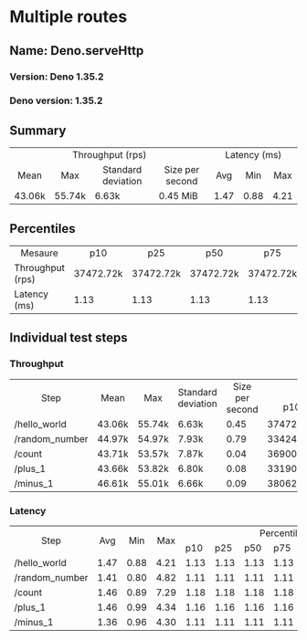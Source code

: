 # Multiple routes
## Name: Deno.serveHttp 

### Version: Deno 1.35.2
### Deno version: 1.35.2

## Summary
<table>
<tr>
    <td align="center" colspan="4">Throughput (rps)</td>
    <td align="center" colspan="3">Latency (ms)</td>
</tr>
<tr>
    <td align="center">Mean</td>
    <td align="center">Max</td>
    <td align="center">Standard deviation</td>
    <td align="center">Size per second</td>
    <td align="center">Avg</td>
    <td align="center">Min</td>
    <td align="center">Max</td>
</tr>
<tr>
    <td>43.06k</td>
    <td>55.74k</td>
    <td>6.63k</td>
    <td>0.45 MiB</td>
    <td>1.47</td>
    <td>0.88</td>
    <td>4.21</td>
</tr>
</table>

## Percentiles

<table>
<tr>
  <td align="center">Mesaure</td>
  <td align="center">p10</td>
  <td align="center">p25</td>
  <td align="center">p50</td>
  <td align="center">p75</td>
  <td align="center">p90</td>
  <td align="center">p95</td>
  <td align="center">p99</td>
</tr>
<tr>
  <td>Throughput (rps)</td>
  <td>37472.72k</td>
  <td>37472.72k</td>
  <td>37472.72k</td>
  <td>37472.72k</td>
  <td>49458.66k</td>
  <td>50009.20k</td>
  <td>55737.49k</td>
</tr>
<tr>
  <td>Latency (ms)</td>
  <td>1.13</td>
  <td>1.13</td>
  <td>1.13</td>
  <td>1.13</td>
  <td>1.91</td>
  <td>2.22</td>
  <td>2.71</td>
</tr>
</table>

## Individual test steps

### Throughput

<table>
<tr>
  <td align="center" rowspan="2">Step</td>
  <td align="center" rowspan="2">Mean</td>
  <td align="center" rowspan="2">Max</td>
  <td align="center" rowspan="2">Standard deviation</td>
  <td align="center" rowspan="2">Size per second</td>
  <td align="center" colspan="7">Percentiles</td>
</tr>
<tr>
  <!-- still Step -->
  <!-- still Mean -->
  <!-- still Max -->
  <!-- still Standard deviation -->
  <!-- still Size per second -->
  <td align="center">p10</td>
  <td align="center">p25</td>
  <td align="center">p50</td>
  <td align="center">p75</td>
  <td align="center">p90</td>
  <td align="center">p95</td>
  <td align="center">p99</td>
</tr>
<tr>
  <td>/hello_world</td>
  <td>43.06k</td>
  <td>55.74k</td>
  <td>6.63k</td>
  <td>0.45</td>
  <td>37472.72k</td>
  <td>37472.72k</td>
  <td>37472.72k</td>
  <td>37472.72k</td>
  <td>49458.66k</td>
  <td>50009.20k</td>
  <td>55737.49k</td>
</tr><tr>
  <td>/random_number</td>
  <td>44.97k</td>
  <td>54.97k</td>
  <td>7.93k</td>
  <td>0.79</td>
  <td>33424.12k</td>
  <td>33424.12k</td>
  <td>33424.12k</td>
  <td>33424.12k</td>
  <td>54521.07k</td>
  <td>54575.48k</td>
  <td>54972.42k</td>
</tr><tr>
  <td>/count</td>
  <td>43.71k</td>
  <td>53.57k</td>
  <td>7.87k</td>
  <td>0.04</td>
  <td>36900.08k</td>
  <td>36900.08k</td>
  <td>36900.08k</td>
  <td>36900.08k</td>
  <td>49316.53k</td>
  <td>52812.61k</td>
  <td>53565.57k</td>
</tr><tr>
  <td>/plus_1</td>
  <td>43.66k</td>
  <td>53.82k</td>
  <td>6.80k</td>
  <td>0.08</td>
  <td>33190.58k</td>
  <td>33190.58k</td>
  <td>33190.58k</td>
  <td>33190.58k</td>
  <td>52013.94k</td>
  <td>52370.17k</td>
  <td>53817.11k</td>
</tr><tr>
  <td>/minus_1</td>
  <td>46.61k</td>
  <td>55.01k</td>
  <td>6.66k</td>
  <td>0.09</td>
  <td>38062.62k</td>
  <td>38062.62k</td>
  <td>38062.62k</td>
  <td>38062.62k</td>
  <td>53581.95k</td>
  <td>53736.90k</td>
  <td>55013.43k</td>
</tr></table>

### Latency

<table>
<tr>
  <td align="center" rowspan="2">Step</td>
  <td align="center" rowspan="2">Avg</td>
  <td align="center" rowspan="2">Min</td>
  <td align="center" rowspan="2">Max</td>
  <td align="center" colspan="7">Percentiles</td>
</tr>
<tr>
  <!-- still Avg -->
  <!-- still Min -->
  <!-- still Max -->
  <td>p10</td>
  <td>p25</td>
  <td>p50</td>
  <td>p75</td>
  <td>p90</td>
  <td>p95</td>
  <td>p99</td>
</tr>
<tr>
  <td>/hello_world</td>
  <td>1.47</td>
  <td>0.88</td>
  <td>4.21</td>
  <td>1.13</td>
  <td>1.13</td>
  <td>1.13</td>
  <td>1.13</td>
  <td>1.91</td>
  <td>2.22</td>
  <td>2.71</td>
</tr><tr>
  <td>/random_number</td>
  <td>1.41</td>
  <td>0.80</td>
  <td>4.82</td>
  <td>1.11</td>
  <td>1.11</td>
  <td>1.11</td>
  <td>1.11</td>
  <td>1.86</td>
  <td>2.27</td>
  <td>3.37</td>
</tr><tr>
  <td>/count</td>
  <td>1.46</td>
  <td>0.89</td>
  <td>7.29</td>
  <td>1.18</td>
  <td>1.18</td>
  <td>1.18</td>
  <td>1.18</td>
  <td>1.71</td>
  <td>2.03</td>
  <td>2.78</td>
</tr><tr>
  <td>/plus_1</td>
  <td>1.46</td>
  <td>0.99</td>
  <td>4.34</td>
  <td>1.16</td>
  <td>1.16</td>
  <td>1.16</td>
  <td>1.16</td>
  <td>1.77</td>
  <td>2.12</td>
  <td>3.54</td>
</tr><tr>
  <td>/minus_1</td>
  <td>1.36</td>
  <td>0.96</td>
  <td>4.30</td>
  <td>1.11</td>
  <td>1.11</td>
  <td>1.11</td>
  <td>1.11</td>
  <td>1.84</td>
  <td>2.07</td>
  <td>3.20</td>
</tr></table>